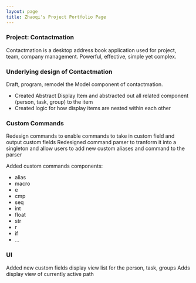 ```yaml
---
layout: page
title: Zhaoqi's Project Portfolio Page
---
```


### Project: Contactmation

Contactmation is a desktop address book application used for project, team, company management. Powerful, effective, simple yet complex.

### Underlying design of Contactmation
Draft, program, remodel the Model component of contactmation.
- Created Abstract Display Item and abstracted out all related component (person, task, group) to the item
- Created logic for how display items are nested within each other


### Custom Commands
Redesign commands to enable commands to take in custom field and output custom fields
Redesigned command parser to tranform it into a singleton and allow users to add new custom aliases and command to the parser

Added custom commands components:
- alias
- macro
- e
- cmp
- seq
- int
- float
- str
- r
- if
- ...

### UI
Added new custom fields display view list for the person, task, groups
Adds display view of currently active path
